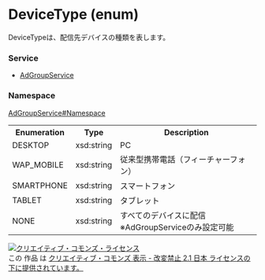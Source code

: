 # DeviceType (enum)
DeviceTypeは、配信先デバイスの種類を表します。

### Service
+ [AdGroupService](../../services/AdGroupService.md)

### Namespace
[AdGroupService#Namespace](../../services/AdGroupService.md#namespace)

<table>
 <tr>
  <th>Enumeration </th>
  <th>Type</th>
  <th>Description</th>
 <tr>
  <td>DESKTOP</td>
  <td>xsd:string</td>
  <td>PC</td>
 </tr>
 <tr>
  <td>WAP_MOBILE</td>
  <td>xsd:string</td>
  <td>従来型携帯電話（フィーチャーフォン）</td>
 </tr>
 <tr>
  <td>SMARTPHONE</td>
  <td>xsd:string</td>
  <td>スマートフォン</td>
 </tr>
 <tr>
  <td>TABLET</td>
  <td>xsd:string</td>
  <td>タブレット</td>
 </tr>
 <tr>
  <td>NONE</td>
  <td>xsd:string</td>
  <td>すべてのデバイスに配信<br>
  ※AdGroupServiceのみ設定可能</td>
 </tr>
</table>

<a rel="license" href="http://creativecommons.org/licenses/by-nd/2.1/jp/"><img alt="クリエイティブ・コモンズ・ライセンス" style="border-width:0" src="https://i.creativecommons.org/l/by-nd/2.1/jp/88x31.png" /></a><br />この 作品 は <a rel="license" href="http://creativecommons.org/licenses/by-nd/2.1/jp/">クリエイティブ・コモンズ 表示 - 改変禁止 2.1 日本 ライセンスの下に提供されています。</a>

